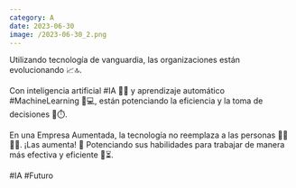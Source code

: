 ```yaml
--- 
category: A 
date: 2023-06-30 
image: /2023-06-30_2.png 
--- 
```


Utilizando tecnología de vanguardia, las organizaciones están evolucionando 📈🔝. 

Con inteligencia artificial #IA 🧠🤖 y aprendizaje automático #MachineLearning 🔄💻, están potenciando la eficiencia y la toma de decisiones 🎯⏱️.

En una Empresa Aumentada, la tecnología no reemplaza a las personas 👩‍💼👨‍💼. ¡Las aumenta! 🚀 Potenciando sus habilidades para trabajar de manera más efectiva y eficiente 💪⏳.

#IA #Futuro